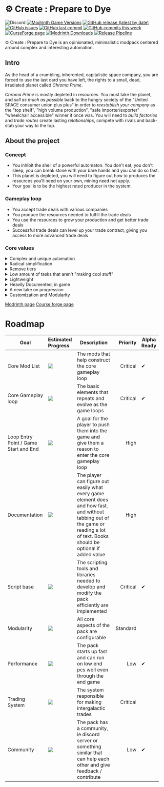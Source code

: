 # ⚙️ Create : Prepare to Dye         
![Discord](https://img.shields.io/discord/890222432605057044)
[![Modrinth Game Versions](https://img.shields.io/modrinth/game-versions/bMs2ZGmU?label=Avilable+for)](https://modrinth.com/modpack/create-prepare-to-dye)
[![GitHub release (latest by date)](https://img.shields.io/github/v/release/Yarden-zamir/Create-Prepare-to-Dye)](https://github.com/Yarden-zamir/Create-Prepare-to-Dye/releases)
[![GitHub issues](https://img.shields.io/github/issues/Yarden-zamir/Create-Prepare-to-Dye)](https://github.com/Yarden-zamir/Create-Prepare-to-Dye/issues?q=is%3Aissue+is%3Aopen+sort%3Acomments-desc)
[![GitHub last commit](https://img.shields.io/github/last-commit/Yarden-zamir/Create-Prepare-to-Dye)](https://github.com/Yarden-zamir/Create-Prepare-to-Dye/commits)
[![GitHub commits this week](https://img.shields.io/github/commit-activity/w/yarden-zamir/Create-Prepare-to-Dye)](https://github.com/Yarden-zamir/Create-Prepare-to-Dye/commits)
[![CurseForge page](http://cf.way2muchnoise.eu/518606.svg)](https://minecraft.curseforge.com/projects/518606)
[![Modrinth Downloads](https://img.shields.io/modrinth/dt/bMs2ZGmU?label=Modrinth)](https://modrinth.com/modpack/create-prepare-to-dye)
[![Release Pipeline](https://github.com/Yarden-zamir/Create-Prepare-to-Dye/actions/workflows/push.yml/badge.svg)](https://github.com/Yarden-zamir/Create-Prepare-to-Dye/actions/workflows/push.yml)

⚙️ Create : Prepare to Dye is an opinionated, minimalistic modpack centered around complex and interesting automation.

## Intro
As the head of a crumbling, inherented, capitalistic space company, you are forced to use the last card you have left, the rights to a small, dead, irradiated planet called *Chroma Prime*.

*Chroma Prime* is mostly depleted in resources. You must take the planet, and *sell as much as possible* back to the hungry society of the "United SPACE consumer union plus plus" in order to *reestablish your company* as the "top shelf", "high volume production", "safe importer/exporter" "wheelchair accessible" winner it once was. You will need to *build factories* and *trade routes* create lasting *relationships*, compete with rivals and back-stab your way to the top.
## About the project

### Concept
- You inhibit the shell of a powerful automaton. You don't eat, you don't sleep, you can break stone with your bare hands and you can do so fast.
- This planet is depleted, you will need to figure out how to produces the resources you'll need on your own, mining need not apply.
- Your goal is to be the highest rated producer in the system.
### Gameplay loop
- You accept trade deals with various companies
- You produce the resources needed to fulfill the trade deals
- You use the resources to grow your production and get better trade deals
- Successful trade deals can level up your trade contract, giving you access to more advanced trade deals
### Core values
<details>
  <summary>Complex and unique automation</summary>
  
Using Create and Botanias natural automation focus as a loose base, we are constructing processing lines with depth and options.
* Create - A core part of the pack, the unique logistics and processes of the mod allow us to explore new territory in problem solving and creative automation*1
* Botania - Another core element of the experience, ties well into playing with dye and works hand in hand with create in this modpack 
* Quark + oddities
---
On top of those we add many processing lines (over 1200 recipe changes and additions) that focus on the core gameplay loop of the pack, and are designed to be interesting and fun to automate.
</details>
<details>
  <summary>Radical simplification</summary>

No clutter. Every item and block has ~~a reason~~ at least a few reasons to be in the game. Otherwise it gets yeeted
</details>
<details>
  <summary>Remove tiers</summary>

* With the exception of regular crafting table recipes. Most if not all other recipes have a place in any stage of th game. For example the grindstones from create are not a flat upgrade over the millstone, the millstone produces of a single product, while the grindstones produce multiple products, but at a lower rate. Every recipe will have advantages and disadvantages, and depending on your exsisting processing lines it might make sense to use different ones.
* With the exception of stone. Tools and armor have been rebalanced to have a place at any point in the game.
  * wood tools do not exist
  * iron tools have the most durability
    * botania's manasteel has less durability but can be replenished with mana
  * diamond tools have the high speed
  * gold tools have the most enchantability and are the fastest, but have the least durability (but more than in vanilla)
  * netherite tools are the most well rounded. But are slower than diamond, have less enchantability than gold and have less durability than iron
</details>
<details>
  <summary>Low amount of tasks that aren't "making cool stuff"</summary>
  
* Effortless building - with the configs that allow you to build and destroy huge things right out of the gate.
* Refined Storage - without any automation parts, it is just a fancy way to access your storage to make your life easier without taking away any of the cool automation
</details>
<details>
  <summary>Lightweight</summary>
  
The pack has around 60 mods, takes less than a minute to boot!
</details>
<details>
  <summary>Heavily Documented, in game</summary>
  
JEI is a core gameplay element. Imagine playing botania without needing to open a book or a wiki
</details>
<details>
  <summary>A new take on progression</summary>
  
Consistency and fun, sense based processes over realistic ones
</details>

<details>
  <summary>Customization and Modularity</summary>
  
we have a clear gameplay loop we try to enforce, but if there is something that doesn't fit, you should be able to change it easily.
Out script base uses a feature based aproach, where you can enable and disable features of the pack, and even add your own using our recipe managers. Examples:
```javascript
if (feature('Manapool-crafting-table recipes for single ingredient crafting')) {
    forEachRecipe([{ type: 'minecraft:crafting_shapeless' }], recipe => {
        let ingredients = recipe.getOriginalRecipeIngredients();
        if (ingredients.length != 1) return;

        let resultId = recipe.getOriginalRecipeResult().getId();
        let ingredientId = ingredients[0].getItemIds()[0];

        let hasRemovedItems = [resultId, ingredientId].some(id => global.itemsToRemove.includes(id));
        if (hasRemovedItems) return;

        if (manapool_single_crafting_blacklist.includes(recipe.getId())) return;
        console.info('recipe: ' + resultId + ' ' + ingredientId + ' ' + recipe.getId()+ 'removed: ' + recipe.removed)
        if (recipe.removed) return;
        addInfusion(recipe.getOriginalRecipeResult(), ingredients[0], 500, 'minecraft:crafting_table');
        console.info('Adding infusion for "' + resultId + '" and "' + ingredientId+'"');
    });
}
```
This is an example feature that adds all crafting table recipes that have one ingredient to a new process of using a mana pool with a crafting table underneath.

If you don't like this feature, or any other feature, you can use `disabledFeature('Manapool-crafting-table recipes for single ingredient crafting')` in your script to disable it.

See all features [here](kubejs/server_scripts/base/featrues)
</details>






[Modrinth page](https://modrinth.com/modpack/create-prepare-to-dye)
[Course forge page](https://www.curseforge.com/minecraft/modpacks/create-run)

# Roadmap
| Goal                                 | Estimated Progress                 | Description          | Priority | Alpha Ready |
|--------------------------------------|:-----------------------------------|----------------------|---------:|-------------|
| Core Mod List                        | ![](https://progress-bar.dev/95)   | The mods that help construct the core gameplay loop| Critical | ✔           |
| Core Gameplay loop                   | ![](https://progress-bar.dev/85)   | The basic elements that repeats and evolve as the game loops| Critical | ✔      |
| Loop Entry Point / Game Start and End| ![](https://progress-bar.dev/35)   | A goal for the player to push them into the game and give them a reason to enter the core gameplay loop| High     |          |
| Documentation                        | ![](https://progress-bar.dev/30)   | The player can figure out easily what every game element does and how fast, and without tabbing out of the game or reading a lot of text. Books should be optional if added value | High     |          |
| Script base                          | ![](https://progress-bar.dev/100)  | The scripting tools and libraries needed to develop and modify the pack efficiently are implemented| Critical | ✔      |
| Modularity                           | ![](https://progress-bar.dev/90)   | All core aspects of the pack are configurable| Standard |          |
| Performance                          | ![](https://progress-bar.dev/90)   | The pack starts up fast and can run on low end pcs well even through the end game| Low      | ✔      |
| Trading System                       | ![](https://progress-bar.dev/25)   | The system responsible for making intergalactic trades| Critical |          |
| Community                            | ![](https://progress-bar.dev/2)    | The pack has a community, ie discord server or something similar that can help each other and give feedback / contribute| Low      | ✔    |
